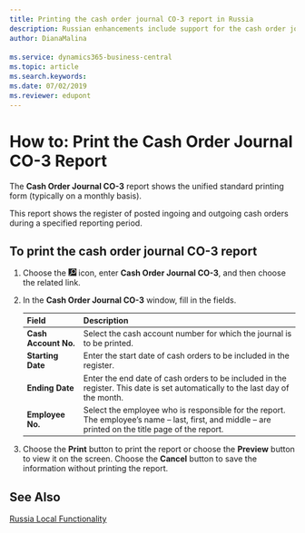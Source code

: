 ```yaml
---
title: Printing the cash order journal CO-3 report in Russia
description: Russian enhancements include support for the cash order journal CO-3 report.
author: DianaMalina

ms.service: dynamics365-business-central
ms.topic: article
ms.search.keywords:
ms.date: 07/02/2019
ms.reviewer: edupont
---
```


# How to: Print the Cash Order Journal CO-3 Report

The **Cash Order Journal CO-3** report shows the unified standard printing form (typically on a monthly basis).  

This report shows the register of posted ingoing and outgoing cash orders during a specified reporting period.  

## To print the cash order journal CO-3 report

1. Choose the ![Lightbulb that opens the Tell Me feature](../../media/ui-search/search_small.png "Tell me what you want to do") icon, enter **Cash Order Journal CO-3**, and then choose the related link.

2. In the **Cash Order Journal CO-3** window, fill in the fields.

   | Field                | Description                                                  |
   | :------------------- | :----------------------------------------------------------- |
   | **Cash Account No.** | Select the cash account number for which the journal is to be printed. |
   | **Starting Date**    | Enter the start date of cash orders to be included in the register. |
   | **Ending Date**      | Enter the end date of cash orders to be included in the register. This date is set automatically to the last day of the month. |
   | **Employee No.**     | Select the employee who is responsible for the report. The employee’s name – last, first, and middle – are printed on the title page of the report. |

3. Choose the **Print** button to print the report or choose the **Preview** button to view it on the screen. Choose the **Cancel** button to save the information without printing the report.

## See Also

[Russia Local Functionality](russia-local-functionality.md)  
